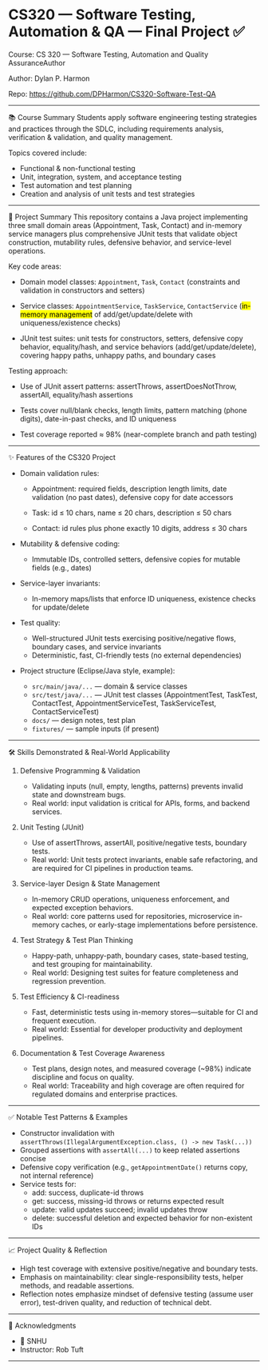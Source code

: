 # CS320 — Software Testing, Automation & QA — Final Project ✅

Course: CS 320 — Software Testing, Automation and Quality AssuranceAuthor 

Author: Dylan P. Harmon

Repo: https://github.com/DPHarmon/CS320-Software-Test-QA

---
📚 Course Summary
Students apply software engineering testing strategies and practices through the SDLC, including requirements analysis, verification & validation, and quality management. 

Topics covered include:

  * Functional & non-functional testing
  * Unit, integration, system, and acceptance testing
  * Test automation and test planning
  * Creation and analysis of unit tests and test strategies

---
🧩 Project Summary
This repository contains a Java project implementing three small domain areas (Appointment, Task, Contact) and in-memory service managers plus comprehensive JUnit tests that validate object construction, mutability rules, defensive behavior, and service-level operations.

Key code areas:

  * Domain model classes: `Appointment`, `Task`, `Contact` (constraints and validation in constructors and setters)
    
  * Service classes: `AppointmentService`, `TaskService`, `ContactService` (<mark>in-memory management</mark> of add/get/update/delete with uniqueness/existence checks)
    
  * JUnit test suites: unit tests for constructors, setters, defensive copy behavior, equality/hash, and service behaviors (add/get/update/delete), covering happy paths, unhappy paths, and boundary cases

Testing approach:

  * Use of JUnit assert patterns: assertThrows, assertDoesNotThrow, assertAll, equality/hash assertions
  
  * Tests cover null/blank checks, length limits, pattern matching (phone digits), date-in-past checks, and ID uniqueness
    
  *  Test coverage reported ≈ 98% (near-complete branch and path testing)

---
✨ Features of the CS320 Project

* Domain validation rules:
  * Appointment: required fields, description length limits, date validation (no past dates), defensive copy for date accessors
    
  * Task: id ≤ 10 chars, name ≤ 20 chars, description ≤ 50 chars
  * Contact: id rules plus phone exactly 10 digits, address ≤ 30 chars

* Mutability & defensive coding:
  * Immutable IDs, controlled setters, defensive copies for mutable fields (e.g., dates)

* Service-layer invariants:
  * In-memory maps/lists that enforce ID uniqueness, existence checks for update/delete

* Test quality:
  * Well-structured JUnit tests exercising positive/negative flows, boundary cases, and service invariants
  * Deterministic, fast, CI-friendly tests (no external dependencies)

* Project structure (Eclipse/Java style, example):
  * `src/main/java/...` — domain & service classes
  * `src/test/java/...` — JUnit test classes (AppointmentTest, TaskTest, ContactTest, AppointmentServiceTest, TaskServiceTest, ContactServiceTest)
  * `docs/` — design notes, test plan
  * `fixtures/` — sample inputs (if present)

---
🛠 Skills Demonstrated & Real-World Applicability

1. Defensive Programming & Validation
    * Validating inputs (null, empty, lengths, patterns) prevents invalid state and downstream bugs.
    * Real world: input validation is critical for APIs, forms, and backend services.

2. Unit Testing (JUnit)
    * Use of assertThrows, assertAll, positive/negative tests, boundary tests.
    * Real world: Unit tests protect invariants, enable safe refactoring, and are required for CI pipelines in production teams.

3. Service-layer Design & State Management
    * In-memory CRUD operations, uniqueness enforcement, and expected exception behaviors.
    * Real world: core patterns used for repositories, microservice in-memory caches, or early-stage implementations before persistence.

4. Test Strategy & Test Plan Thinking
    * Happy-path, unhappy-path, boundary cases, state-based testing, and test grouping for maintainability.
    * Real world: Designing test suites for feature completeness and regression prevention.

5. Test Efficiency & CI-readiness
    * Fast, deterministic tests using in-memory stores—suitable for CI and frequent execution.
    * Real world: Essential for developer productivity and deployment pipelines.

6. Documentation & Test Coverage Awareness
    * Test plans, design notes, and measured coverage (~98%) indicate discipline and focus on quality.
    * Real world: Traceability and high coverage are often required for regulated domains and enterprise practices.

---
✅ Notable Test Patterns & Examples

* Constructor invalidation with `assertThrows(IllegalArgumentException.class, () -> new Task(...))`
* Grouped assertions with `assertAll(...)` to keep related assertions concise
* Defensive copy verification (e.g., `getAppointmentDate()` returns copy, not internal reference)
* Service tests for:
  * add: success, duplicate-id throws
  * get: success, missing-id throws or returns expected result
  * update: valid updates succeed; invalid updates throw
  * delete: successful deletion and expected behavior for non-existent IDs

---
📈 Project Quality & Reflection

* High test coverage with extensive positive/negative and boundary tests.
* Emphasis on maintainability: clear single-responsibility tests, helper methods, and readable assertions.
* Reflection notes emphasize mindset of defensive testing (assume user error), test-driven quality, and reduction of technical debt.

---
🙏 Acknowledgments

* :school: SNHU
* Instructor: Rob Tuft

---
